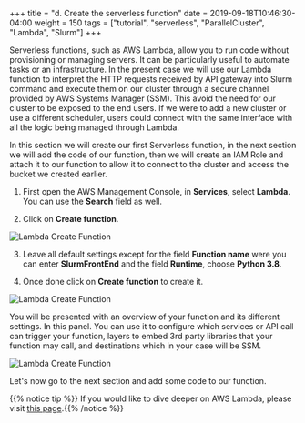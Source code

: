 +++
title = "d. Create the serverless function"
date = 2019-09-18T10:46:30-04:00
weight = 150
tags = ["tutorial", "serverless", "ParallelCluster", "Lambda", "Slurm"]
+++


Serverless functions, such as AWS Lambda, allow you to run code without provisioning or managing servers. It can be particularly useful to automate tasks or an infrastructure. In the present case we will use our Lambda function to interpret the HTTP requests received by API gateway into Slurm command and execute them on our cluster through a secure channel provided by AWS Systems Manager (SSM). This avoid the need for our cluster to be exposed to the end users. If we were to add a new cluster or use a different scheduler, users could connect with the same interface with all the logic being managed through Lambda.

In this section we will create our first Serverless function, in the next section we will add the code of our function, then we will create an IAM Role and attach it to our function to allow it to connect to the cluster and access the bucket we created earlier.

1. First open the AWS Management Console, in **Services**, select **Lambda**. You can use the **Search** field as well.

2. Click on **Create function**.

![Lambda Create Function](/images/serverless/lambda-create.png)

3. Leave all default settings except for the field **Function name** were you can enter **SlurmFrontEnd** and the field **Runtime**, choose **Python 3.8**.

4. Once done click on **Create function** to create it.

![Lambda Create Function](/images/serverless/lambda-create2.png)

You will be presented with an overview of your function and its different settings. In this panel. You can use it to configure which services or API call can trigger your function, layers to embed 3rd party libraries that your function may call, and destinations which in your case will be SSM.

![Lambda Create Function](/images/serverless/lambda-create3.png)

Let's now go to the next section and add some code to our function.




{{% notice tip %}}
If you would like to dive deeper on AWS Lambda, please visit [this page](https://docs.aws.amazon.com/lambda/latest/dg/welcome.html).{{% /notice %}}
